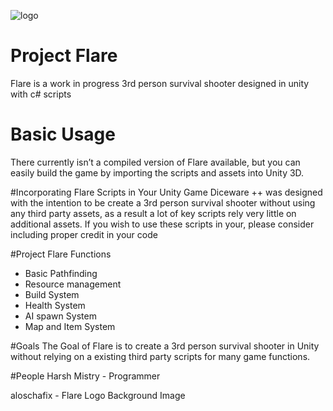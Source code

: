 ![logo](https://github.com/hmtinc/)
# Project Flare
Flare is a work in progress 3rd person survival shooter designed in unity with c# scripts

# Basic Usage 
There currently isn’t a compiled version of Flare available, but you can easily build the game by importing the scripts and assets into Unity 3D.  

#Incorporating Flare Scripts in Your Unity Game 
Diceware ++ was designed with the intention to be create a 3rd person survival shooter without using any third party assets, as a result a lot of key scripts rely very little on 
additional assets. If you wish to use these scripts in your, please consider including proper credit in your code


#Project Flare Functions 
- Basic Pathfinding
- Resource management
- Build System 
- Health System 
- AI spawn System 
- Map and Item System  
   

#Goals
The Goal of Flare is to create a 3rd person survival shooter in Unity without relying on a existing third party scripts for many game functions. 


#People
Harsh Mistry - Programmer

aloschafix - Flare Logo Background Image 




